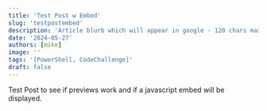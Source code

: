 ```yaml
---
title: 'Test Post w Embed'
slug: 'testpostembed'
description: 'Article blurb which will appear in google - 120 chars max'
date: '2024-05-27'
authors: [mike]
image: ''
tags: '[PowerShell, CodeChallenge]'
draft: false
---
```




Test Post to see if previews work and if a javascript embed will be displayed.

<script src="https://meiro-prod.fra1.digitaloceanspaces.com/iframeResizer.min.js"></script>
<!-- <iframe id="meiro_8081374" src="https://go.meiro.cc/8081374" width="100%" frameborder="0"></iframe>
<script>
  iFrameResize({
    checkOrigin: false,
    heightCalculationMethod: 'grow',
  }, '#meiro_8081374');
</script> -->
